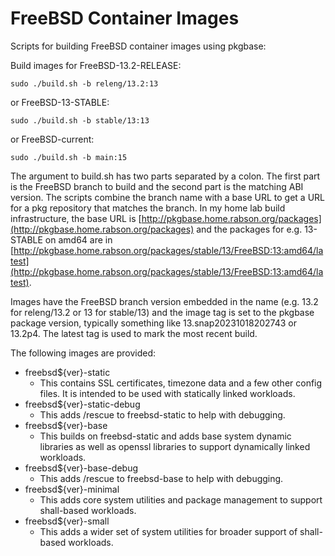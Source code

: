 FreeBSD Container Images
========================

Scripts for building FreeBSD container images using pkgbase:

Build images for FreeBSD-13.2-RELEASE:
```
sudo ./build.sh -b releng/13.2:13
```

or FreeBSD-13-STABLE:
```
sudo ./build.sh -b stable/13:13
```

or FreeBSD-current:
```
sudo ./build.sh -b main:15
```

The argument to build.sh has two parts separated by a colon.  The first part is
the FreeBSD branch to build and the second part is the matching ABI version. The
scripts combine the branch name with a base URL to get a URL for a pkg
repository that matches the branch. In my home lab build infrastructure, the
base URL is
[http://pkgbase.home.rabson.org/packages](http://pkgbase.home.rabson.org/packages)
and the packages for e.g. 13-STABLE on amd64 are in
[http://pkgbase.home.rabson.org/packages/stable/13/FreeBSD:13:amd64/latest](http://pkgbase.home.rabson.org/packages/stable/13/FreeBSD:13:amd64/latest).

Images have the FreeBSD branch version embedded in the name (e.g. 13.2 for
releng/13.2 or 13 for stable/13) and the image tag is set to the pkgbase package
version, typically something like 13.snap20231018202743 or 13.2p4. The latest
tag is used to mark the most recent build.

The following images are provided:

- freebsd${ver}-static
  - This contains SSL certificates, timezone data and a few other config
    files. It is intended to be used with statically linked workloads.
- freebsd${ver}-static-debug
  - This adds /rescue to freebsd-static to help with debugging.
- freebsd${ver}-base
  - This builds on freebsd-static and adds base system dynamic libraries as well
    as openssl libraries to support dynamically linked workloads.
- freebsd${ver}-base-debug
  - This adds /rescue to freebsd-base to help with debugging.
- freebsd${ver}-minimal
  - This adds core system utilities and package management to support
    shall-based workloads.
- freebsd${ver}-small
  - This adds a wider set of system utilities for broader support of shall-based
    workloads.
	

